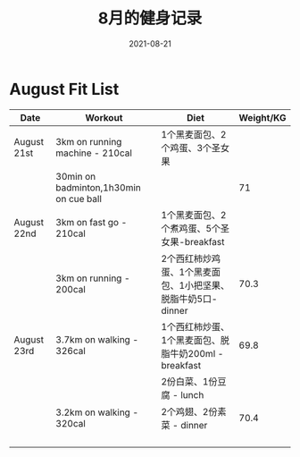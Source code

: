 ﻿---
layout: post
title: 8月的健身记录
date: 2021-08-21 
tags: Fit

---


# August Fit List

| Date        | Workout                                | Diet                                                        | Weight/KG |
| ----------- | -------------------------------------- | ----------------------------------------------------------- | --------- |
| August 21st | 3km on running machine - 210cal        | 1个黑麦面包、2个鸡蛋、3个圣女果                             |           |
|             | 30min on badminton,1h30min on cue ball |                                                             | 71        |
| August 22nd | 3km on fast go - 210cal                | 1个黑麦面包、2个煮鸡蛋、5个圣女果-breakfast                 |           |
|             | 3km on running - 200cal                | 2个西红柿炒鸡蛋、1个黑麦面包、1小把坚果、脱脂牛奶5口-dinner | 70.3      |
| August 23rd | 3.7km on walking - 326cal              | 1个西红柿炒蛋、1个黑麦面包、脱脂牛奶200ml - breakfast       | 69.8      |
|             |                                        | 2份白菜、1份豆腐 - lunch                                    |           |
|             | 3.2km on walking - 320cal              | 2个鸡翅、2份素菜 - dinner                                   | 70.4      |
|             |                                        |                                                             |           |
|             |                                        |                                                             |           |
|             |                                        |                                                             |           |
|             |                                        |                                                             |           |

